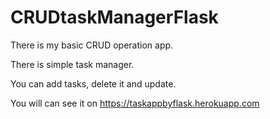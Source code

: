 # CRUDtaskManagerFlask

There is my basic CRUD operation app.

There is simple task manager.

You can add tasks, delete it and update.

You will can see it on https://taskappbyflask.herokuapp.com

